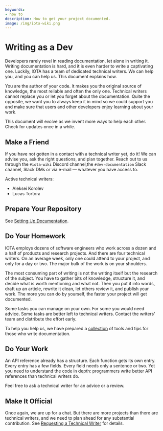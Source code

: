 ```yaml
---
keywords:
- how to
description: How to get your project documented.
image: /img/iota-wiki.png
---
```


# Writing as a Dev

Developers rarely revel in reading documentation, let alone in writing it. Writing documentation is hard, and it is even harder to write a captivating one. Luckily, IOTA has a team of dedicated technical writers. We can help you, and you can help us. This document explains how.

You are the author of your code. It makes you the original source of knowledge, the most reliable and often the only one. Technical writers cannot replace you or let you forget about the documentation. Quite the opposite, we want you to always keep it in mind so we could support you and make sure that users and other developers enjoy learning about your work.

This document will evolve as we invent more ways to help each other. Check for updates once in a while.

## Make a Friend

If you have not gotten in a contact with a technical writer yet, do it! We can advise you, ask the right questions, and plan together. Reach out to us through the `#iota-wiki` Discord channel,the `#dev-documentation` Slack channel, Slack DMs or via e-mail — whatever you have access to.

Active technical writers:

- Aleksei Korolev
- Lucas Tortora

## Prepare Your Repository

See [Setting Up Documentation](../how_tos/documentation_setup.md).

## Do Your Homework

IOTA employs dozens of software engineers who work across a dozen and a half of products and research projects. And there are four technical writers. On an average week, only one could attend to your project, and only for a day or two. The major bulk of the work is on your shoulders.

The most consuming part of writing is not the writing itself but the research of the subject. You have to gather bits of knowledge, structure it, and decide what is worth mentioning and what not. Then you put it into words, draft up an article, rewrite it clean, let others review it, and publish your work. The more you can do by yourself, the faster your project will get documented.

Some tasks you can manage on your own. For some you would need advice. Some tasks are better left to technical writers. Contact the writers' team and distribute the effort early.

To help you help us, we have prepared a [collection](../explanations/tools/overview.md) of tools and tips for those who write documentation.

## Do Your Work

An API reference already has a structure. Each function gets its own entry. Every entry has a few fields. Every field needs only a sentence or two. Yet you need to understand the code in depth: programmers write better API references than technical writers do.

Feel free to ask a technical writer for an advice or a review.

## Make It Official

Once again, we are up for a chat. But there are more projects than there are technical writers, and we need to plan ahead for any substantial contribution. See [Requesting a Technical Writer](../how_tos/request_tw.md) for details.